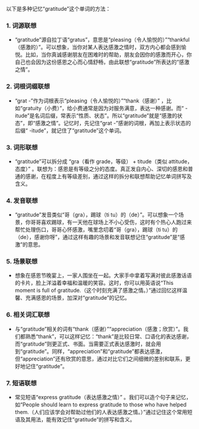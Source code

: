 以下是多种记忆“gratitude”这个单词的方法：

### 1. 词源联想
 - “gratitude”源自拉丁语“gratus”，意思是“pleasing（令人愉悦的）”“thankful（感激的）”。可以想象，当你对某人表达感激之情时，双方内心都会感到愉悦。比如，当你真诚感谢朋友在困难时的帮助，朋友会因你的感激而开心，你自己也会因为这份感恩之心而心情舒畅，由此联想“gratitude”所表达的“感激之情”。

### 2. 词根词缀联想
 - “grat -”作为词根表示“pleasing（令人愉悦的）”“thank（感谢）” ，比如“gratuity（小费）”，给小费通常是因为对服务满意，表达一种感谢。而“ -itude”是名词后缀，常表示“性质、状态”。所以“gratitude”就是“感激的状态”，即“感激之情”。记忆时，先记住“grat -”感谢的词根，再加上表示状态的后缀“ -itude”，就记住了“gratitude”这个单词。

### 3. 词形联想
 - “gratitude”可以拆分成 “gra（看作 grade，等级） + titude（类似 attitude，态度）” 。联想为：感恩是有等级之分的态度。真正发自内心、深切的感恩和普通的感谢，在程度上有等级差别，通过这样的拆分和联想帮助记忆单词拼写及含义。

### 4. 发音联想
 - “gratitude”发音类似“哥（gra），踢球（ti tu）的（de）”。可以想象一个场景，你哥哥喜欢踢球，有一天他在球场上不小心受伤，这时有个热心人跑过来帮忙处理伤口，哥哥心怀感激，嘴里念叨着“哥（gra），踢球（ti tu）的（de），感谢你呀”，通过这样有趣的场景和发音联想记住“gratitude”是“感激”的意思。

### 5. 场景联想
 - 想象在感恩节晚宴上，一家人围坐在一起。大家手中拿着写满对彼此感激话语的卡片，脸上洋溢着幸福和温暖的笑容。这时，你可以用英语说“This moment is full of gratitude.（这个时刻充满了感激之情。）”通过回忆这样温馨、充满感恩的场景，加深对“gratitude”的记忆。

### 6. 相关词汇联想
 - 与“gratitude”相关的词有“thank（感谢）”“appreciation（感激；欣赏）”。我们都熟悉“thank”，可以这样记忆：“thank”是比较日常、口语化的表达感谢，而“gratitude”则更正式、书面。当需要正式表达感激时，就会用到“gratitude”。同样，“appreciation”和“gratitude”都表达感激，但“appreciation”还有欣赏的意思，通过对比它们之间细微的差别和联系，更好地记住“gratitude”。

### 7. 短语联想
 - 常见短语“express gratitude（表达感激之情）” 。我们可以造个句子来记忆，如“People should learn to express gratitude to those who have helped them.（人们应该学会对帮助过他们的人表达感激之情。）”通过记住这个常用短语及其用法，能有效记住“gratitude”的拼写和含义。 